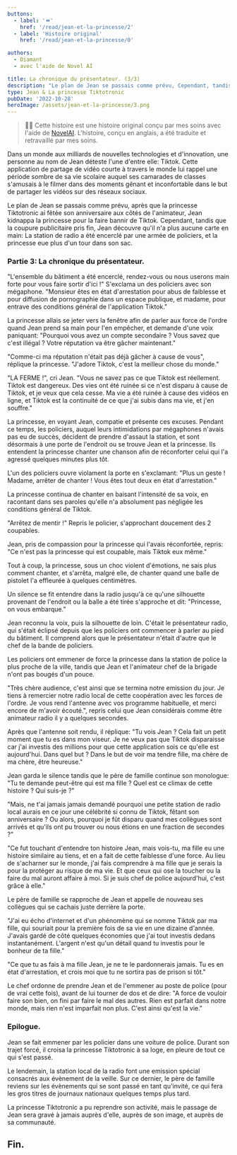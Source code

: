 ```yaml
---
buttons:
  - label: '⏪'
    href: '/read/jean-et-la-princesse/2'
  - label: 'Histoire original'
    href: '/read/jean-et-la-princesse/0'

authors:
  - Diamant
  - avec l'aide de Novel AI

title: La chronique du présentateur. (3/3)
description: "Le plan de Jean se passais comme prévu, Cependant, tandis que la coupure publicitaire pris fin, Jean découvre qu'il n'a plus aucune carte en main..."
type: Jean & La princesse Tiktotronic
pubDate: '2022-10-28'
heroImage: /assets/jean-et-la-princesse/3.png
---
```


> 👋🏼 Cette histoire est une histoire original conçu par mes soins avec l'aide de [NovelAI](https://novelai.net/). L'histoire, conçu en anglais, a été traduite et retravaillé par mes soins.

Dans un monde aux milliards de nouvelles technologies et d'innovation, une personne au nom de Jean déteste l'une d'entre elle: Tiktok. Cette application de partage de vidéo courte à travers le monde lui rappel une période sombre de sa vie scolaire auquel ses camarades de classes s'amusais à le filmer dans des moments gênant et inconfortable dans le but de partager les vidéos sur des réseaux sociaux.

Le plan de Jean se passais comme prévu, après que la princesse Tiktotronic ai fêtée son anniversaire aux côtés de l'animateur, Jean kidnappa la princesse pour la faire bannir de Tiktok. Cependant, tandis que la coupure publicitaire pris fin, Jean découvre qu'il n'a plus aucune carte en main: La station de radio a été encerclé par une armée de policiers, et la princesse eue plus d'un tour dans son sac.

### Partie 3: La chronique du présentateur.

"L'ensemble du bâtiment a été encerclé, rendez-vous ou nous userons main forte pour vous faire sortir d'ici !" S'exclama un des policiers avec son mégaphone. "Monsieur êtes en état d'arrestation pour abus de faiblesse et pour diffusion de pornographie dans un espace publique, et madame, pour entrave des conditions général de l'application Tiktok."

La princesse allais se jeter vers la fenêtre afin de parler aux force de l'ordre quand Jean prend sa main pour l'en empêcher, et demande d'une voix paniquant: "Pourquoi vous avez un compte secondaire ? Vous savez que c'est illégal ? Votre réputation va être gâcher maintenant."

"Comme-ci ma réputation n'était pas déjà gâcher à cause de vous", réplique la princesse. "J'adore Tiktok, c'est la meilleur chose du monde."

"LA FERME !", cri Jean. "Vous ne savez pas ce que Tiktok est réellement. Tiktok est dangereux. Des vies ont été ruinée si ce n'est disparu à cause de Tiktok, et je veux que cela cesse. Ma vie a été ruinée à cause des vidéos en ligne, et Tiktok est la continuité de ce que j'ai subis dans ma vie, et j'en souffre."

La princesse, en voyant Jean, compatie et présente ces excuses. Pendant ce temps, les policiers, auquel leurs intimidations par mégaphones n'avais pas eu de succès, décident de prendre d'assaut la station, et sont désormais à une porte de l'endroit ou se trouve Jean et la princesse. Ils entendent la princesse chanter une chanson afin de réconforter celui qui l'a agressé quelques minutes plus tôt.

L'un des policiers ouvre violament la porte en s'exclamant: "Plus un geste ! Madame, arrêter de chanter ! Vous êtes tout deux en état d'arrestation."

La princesse continua de chanter en baisant l'intensité de sa voix, en racontant dans ses paroles qu'elle n'a absolument pas négligée les conditions général de Tiktok.

"Arrêtez de mentir !" Repris le policier, s'approchant doucement des 2 coupables.

Jean, pris de compassion pour la princesse qui l'avais réconfortée, repris: "Ce n'est pas la princesse qui est coupable, mais Tiktok eux même."

Tout à coup, la princesse, sous un choc violent d'émotions, ne sais plus comment chanter, et s'arrêta, malgré elle, de chanter quand une balle de pistolet l'a effleurée à quelques centimètres.

Un silence se fit entendre dans la radio jusqu'à ce qu'une silhouette provenant de l'endroit ou la balle a été tirée s'approche et dit: "Princesse, on vous embarque."

Jean reconnu la voix, puis la silhouette de loin. C'était le présentateur radio, qui s'était éclipsé depuis que les policiers ont commencer à parler au pied du bâtiment. Il comprend alors que le présentateur n'était d'autre que le chef de la bande de policiers.

Les policiers ont emmener de force la princesse dans la station de police la plus proche de la ville, tandis que Jean et l'animateur chef de la brigade n'ont pas bougés d'un pouce.

"Très chère audience, c'est ainsi que se termina notre emission du jour. Je tiens à remercier notre radio local de cette coopération avec les forces de l'ordre. Je vous rend l'antenne avec vos programme habituelle, et merci encore de m'avoir écouté.", repris celui que Jean considérais comme être animateur radio il y a quelques secondes.

Après que l'antenne soit rendu, il réplique: "Tu vois Jean ? Cela fait un petit moment que tu es dans mon viseur. Je ne veux pas que Tiktok disparaisse car j'ai investis des millions pour que cette application sois ce qu'elle est aujourd'hui. Dans quel but ? Dans le but de voir ma tendre fille, ma chère de ma chère, être heureuse."

Jean garda le silence tandis que le père de famille continue son monologue: "Tu te demande peut-être qui est ma fille ? Quel est ce climax de cette histoire ? Qui suis-je ?"

"Mais, ne t'ai jamais jamais demandé pourquoi une petite station de radio local aurais en ce jour une célébrité si connu de Tiktok, fêtant son anniversaire ? Ou alors, pourquoi je fût disparu quand mes collègues sont arrivés et qu'ils ont pu trouver ou nous étions en une fraction de secondes ?"

"Ce fut touchant d'entendre ton histoire Jean, mais vois-tu, ma fille eu une histoire similaire au tiens, et en a fait de cette faiblesse d'une force. Au lieu de s'acharner sur le monde, j'ai fais comprendre à ma fille que je serais la pour la protéger au risque de ma vie. Et que ceux qui ose la toucher ou la faire du mal auront affaire à moi. Si je suis chef de police aujourd'hui, c'est grâce à elle."

Le père de famille se rapproche de Jean et appelle de nouveau ses collègues qui se cachais juste derrière la porte.

"J'ai eu écho d'internet et d'un phénomène qui se nomme Tiktok par ma fille, qui souriait pour la première fois de sa vie en une dizaine d'année. J'avais gardé de côté quelques économies que j'ai tout investis dedans instantanément. L'argent n'est qu'un détail quand tu investis pour le bonheur de ta fille."

"Ce que tu as fais à ma fille Jean, je ne te le pardonnerais jamais. Tu es en état d'arrestation, et crois moi que tu ne sortira pas de prison si tôt."

Le chef ordonne de prendre Jean et de l'emmener au poste de police (pour de vrai cette fois), avant de lui tourner de dos et de dire: "A force de vouloir faire son bien, on fini par faire le mal des autres. Rien est parfait dans notre monde, mais rien n'est imparfait non plus. C'est ainsi qu'est la vie."

### Epilogue.

Jean se fait emmener par les policier dans une voiture de police. Durant son trajet forcé, il croisa la princesse Tiktotronic à sa loge, en pleure de tout ce qui s'est passé.

Le lendemain, la station local de la radio font une emission spécial consacrés aux évènement de la veille. Sur ce dernier, le père de famille reviens sur les évènements qui se sont passé en tant qu'invité, ce qui fera les gros titres de journaux nationaux quelques temps plus tard.

La princesse Tiktotronic a pu reprendre son activité, mais le passage de Jean sera gravé à jamais auprès d'elle, auprès de son image, et auprès de sa communauté.

## Fin.
